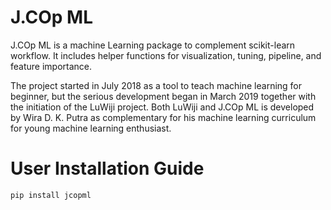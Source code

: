 # J.COp ML
J.COp ML is a machine Learning package to complement scikit-learn workflow. It includes helper functions for visualization, tuning, pipeline, and feature importance.

The project started in July 2018 as a tool to teach machine learning for beginner, but the serious development began in March 2019 together with the initiation of the LuWiji project. Both LuWiji and J.COp ML is developed by Wira D. K. Putra as complementary for his machine learning curriculum for young machine learning enthusiast.

# User Installation Guide
```
pip install jcopml
```